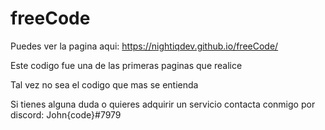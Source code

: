 # freeCode

Puedes ver la pagina aqui: https://nightiqdev.github.io/freeCode/

Este codigo fue una de las primeras paginas que realice

Tal vez no sea el codigo que mas se entienda

Si tienes alguna duda o quieres adquirir un servicio contacta conmigo por discord: John{code}#7979


